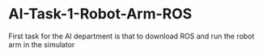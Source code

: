 # AI-Task-1-Robot-Arm-ROS
First task for the AI department is that to download ROS and run the robot arm in the simulator
